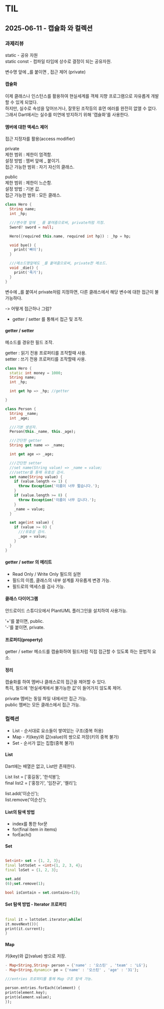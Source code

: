 # TIL

## 2025-06-11 - 캡슐화 와 컬렉션

### 과제리뷰

static - 공유 자원    
static const - 컴파일 타임에 상수로 결정이 되는 공유자원.

변수명 앞에 _를 붙이면 , 접근 제어 (private)

#### 캡슐화

이제 클래스나 인스턴스를 활용하여 현실세계를 객체 지향 프로그램으로 자유롭게 개발할 수 있게 되었다.     
하지만, 실수로 속성을 덮어쓰거나, 잘못된 조작등의 휴먼 에러를 완전히 없앨 수 없다.     
그래서 Dart에서는 실수를 미연에 방지하기 위해 '캡슐화'를 사용한다.

#### 멤버에 대한 액세스 제어

접근 지정자를 활용(access modifier)

private    
제한 범위 : 제한이 엄격함.    
설정 방법 : 멤버 앞에 _ 붙이기.     
접근 가능한 범위 : 자기 자신의 클래스.

public    
제한 범위 : 제한이 느슨함.   
설정 방법 : 기본 값.     
접근 가능한 범위 : 모든 클래스.

```dart
class Hero {
  String name;
  int _hp;

  ///변수명 앞에 _ 를 붙여줌으로써, private처럼 지정.
  Sword? sword = null;

  Hero({required this.name, required int hp}) : _hp = hp;

  void bye() {
    print('빠이');
  }

  ///메소드명앞에도 _를 붙여줌으로써, private한 메소드.
  void _die() {
    print('죽기');
  }
}
```

변수에 _를 붙여서 private처럼 지정하면, 다른 클래스에서 해당 변수에 대한 접근이 불가능하다.

-> 어떻게 접근하나 그럼?

- getter / setter 를 통해서 접근 및 조작.

#### getter / setter

메소드를 경유한 필드 조작.

getter : 읽기 전용 프로퍼티를 조작할때 사용.    
setter : 쓰기 전용 프로퍼티를 조작할때 사용.

```dart
class Hero {
  static int money = 1000;
  String name;
  int _hp;

  int get hp => _hp; //getter

}
```

```dart
class Person {
  String _name;
  int _age;

  ///기본 생성자.
  Person(this._name, this._age);

  ///간단한 getter
  String get name => _name;

  int get age => _age;

  ///간단한 setter
  //set name(String value) => _name = value;
  ///setter를 통해 유효성 검사.
  set name(String value) {
    if (value.length <= 1) {
      throw Exception('이름이 너무 짧습니다.');
    }
    if (value.length >= 8) {
      throw Exception('이름이 너무 깁니다.');
    }
    _name = value;
  }

  set age(int value) {
    if (value >= 0) {
      ///유효성 검사.
      _age = value;
    }
  }
}
```

#### getter / setter 의 메리트

- Read Only / Write Only 필드의 실현
- 필드의 이름, 클래스의 내부 설계를 자유롭게 변경 가능.
- 필드로의 액세스를 검사 가능.

#### 클래스 다이어그램

안드로이드 스튜디오에서 PlantUML 플러그인을 설치하여 사용가능.

'+'를 붙이면, public.     
'-'를 붙이면, private.

#### 프로퍼티(property)

getter / setter 메소드를 캡슐화하여 필드처럼 직접 접근할 수 있도록 하는 문법적 요소.

#### 정리

캡슐화를 하여 멤버나 클래스로의 접근을 제어할 수 있다.    
특히, 필드에 '현실세계에서 불가능한 값'이 들어가지 않도록 제어.

private 멤버는 동일 파일 내에서만 접근 가능.     
public 멤버는 모든 클래스에서 접근 가능.

### 컬렉션

- List - 순서대로 요소들이 쌓여있는 구조(중복 허용)
- Map - 키(key)와 값(value)의 쌍으로 저장(키의 중복 불가)
- Set - 순서가 없는 집합(중복 불가)

#### List

Dart에는 배열은 없고, List만 존재한다.

List<String> list = ['홍길동', '한석봉'];      
final list2 = <String>['홍창기', '임찬규', '켈리'];       

list.add('이순신');     
list.remove('이순신');       

#### List의 탐색 방법

- index를 통한 for문
- for(final item in items)
- forEach()

#### Set

```dart

Set<int> set = {1, 2, 3};
final lottoSet = <int>{1, 2, 3, 4};
final loSet = {1, 2, 3};

set.add
(6);set.remove(1);

bool isContain = set.contains=(2);

```

#### Set 탐색 방법 - Iterator 프로퍼티

```dart

final it = lottoSet.iterator;while(
it.moveNext()){
print(it.current);
}
```

#### Map

키(key)와 값(value) 쌍으로 저장.

```dart
- Map<String,String> person = {'name' : '오스틴' , 'team' : 'LG'};
- Map<String,dynamic> pe = {'name' : '오스틴' , 'age' : '31'};

///entries 프로퍼티를 통해 Map 구조 탐색 가능. 

person.entries.forEach((element) {
print(element.key);
print(element.value);
});
```

